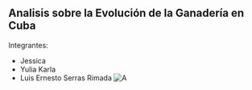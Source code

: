 ## Analisis sobre la Evolución de la Ganadería en Cuba
Integrantes:
<r>
* Jessica
* Yulia Karla
* Luis Ernesto Serras Rimada
![A](https://github.com/LFrench03/Proyecto_Final/blob/main/data/img/cow.jpeg)
